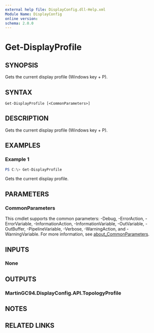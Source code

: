 ```yaml
---
external help file: DisplayConfig.dll-Help.xml
Module Name: DisplayConfig
online version:
schema: 2.0.0
---
```


# Get-DisplayProfile

## SYNOPSIS
Gets the current display profile (Windows key + P).

## SYNTAX

```
Get-DisplayProfile [<CommonParameters>]
```

## DESCRIPTION
Gets the current display profile (Windows key + P).

## EXAMPLES

### Example 1
```powershell
PS C:\> Get-DisplayProfile
```

Gets the current display profile.

## PARAMETERS

### CommonParameters
This cmdlet supports the common parameters: -Debug, -ErrorAction, -ErrorVariable, -InformationAction, -InformationVariable, -OutVariable, -OutBuffer, -PipelineVariable, -Verbose, -WarningAction, and -WarningVariable. For more information, see [about_CommonParameters](http://go.microsoft.com/fwlink/?LinkID=113216).

## INPUTS

### None

## OUTPUTS

### MartinGC94.DisplayConfig.API.TopologyProfile

## NOTES

## RELATED LINKS
